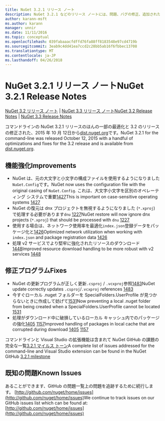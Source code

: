 ```yaml
---
title: NuGet 3.2.1 リリース ノート
description: NuGet 3.2.1 などのリリース ノートには、問題、バグの修正、追加された機能、および Dcr が知られています。
author: karann-msft
ms.author: karann
manager: unnir
ms.date: 11/11/2016
ms.topic: conceptual
ms.openlocfilehash: 039fabaaacfdffd76fa88ff8183548e97cd4719b
ms.sourcegitcommit: 3eab9c4dd41ea7ccd2c28bb5ab16f6fbbec13708
ms.translationtype: MT
ms.contentlocale: ja-JP
ms.lasthandoff: 04/26/2018
---
```

# <a name="nuget-321-release-notes"></a><span data-ttu-id="59e93-103">NuGet 3.2.1 リリース ノート</span><span class="sxs-lookup"><span data-stu-id="59e93-103">NuGet 3.2.1 Release Notes</span></span>

<span data-ttu-id="59e93-104">[NuGet 3.2 リリース ノート](../release-notes/nuget-3.2.md) | [NuGet 3.3 リリース ノート](../release-notes/nuget-3.3.md)</span><span class="sxs-lookup"><span data-stu-id="59e93-104">[NuGet 3.2 Release Notes](../release-notes/nuget-3.2.md) | [NuGet 3.3 Release Notes](../release-notes/nuget-3.3.md)</span></span>

<span data-ttu-id="59e93-105">コマンドラインの NuGet 3.2.1 リリースのほんの一部の最適化と 3.2 のリリースの修正された、2015 年 10 月 12日から[dist.nuget.org](http://dist.nuget.org/index.html)です。</span><span class="sxs-lookup"><span data-stu-id="59e93-105">NuGet 3.2.1 for the command-line was released October 12, 2015 with a handful of optimizations and fixes for the 3.2 release and is available from [dist.nuget.org](http://dist.nuget.org/index.html).</span></span>

## <a name="improvements"></a><span data-ttu-id="59e93-106">機能強化</span><span class="sxs-lookup"><span data-stu-id="59e93-106">Improvements</span></span>

* <span data-ttu-id="59e93-107">NuGet は、元の大文字と小文字の構成ファイルを使用するようになりました`NuGet.Config`です。</span><span class="sxs-lookup"><span data-stu-id="59e93-107">NuGet now uses the configuration file with the original casing of `NuGet.Config`.</span></span>  <span data-ttu-id="59e93-108">これは、大文字小文字を区別のオペレーティング システムで重要[1427](https://github.com/NuGet/Home/issues/1427)</span><span class="sxs-lookup"><span data-stu-id="59e93-108">This is important on case-sensitive operating systems [1427](https://github.com/NuGet/Home/issues/1427)</span></span>
* <span data-ttu-id="59e93-109">NuGet の復元は dnx プロジェクトを無視するようになりました (`*.xproj`) で処理する必要があります`dnu` [1227](https://github.com/NuGet/Home/issues/1227)</span><span class="sxs-lookup"><span data-stu-id="59e93-109">NuGet restore will now ignore dnx projects (`*.xproj`) that should be processed with `dnu` [1227](https://github.com/NuGet/Home/issues/1227)</span></span>
* <span data-ttu-id="59e93-110">使用する場合は、ネットワーク使用率を最適化`index.json`登録データをパッケージ化と[1426](https://github.com/NuGet/Home/issues/1426)</span><span class="sxs-lookup"><span data-stu-id="59e93-110">Optimized network utilization when working with `index.json` and package registration data [1426](https://github.com/NuGet/Home/issues/1426)</span></span>
* <span data-ttu-id="59e93-111">処理 v2 サービスでより堅牢に強化されたリソースのダウンロード[1448](https://github.com/NuGet/Home/issues/1448)</span><span class="sxs-lookup"><span data-stu-id="59e93-111">Improved resource download handling to be more robust with v2 services [1448](https://github.com/NuGet/Home/issues/1448)</span></span>

## <a name="fixes"></a><span data-ttu-id="59e93-112">修正プログラム</span><span class="sxs-lookup"><span data-stu-id="59e93-112">Fixes</span></span>

* <span data-ttu-id="59e93-113">NuGet の更新プログラムが正しく更新`.csproj` / `.vcxproj`参照[1483](https://github.com/NuGet/Home/issues/1483)</span><span class="sxs-lookup"><span data-stu-id="59e93-113">NuGet update correctly updates `.csproj`/`.vcxproj` references [1483](https://github.com/NuGet/Home/issues/1483)</span></span>
* <span data-ttu-id="59e93-114">今すぐローカル .nuget フォルダーを SpecialFolders.UserProfile が見つからないときに作成して妨げて[1531](https://github.com/NuGet/Home/issues/1531)</span><span class="sxs-lookup"><span data-stu-id="59e93-114">Now preventing a local .nuget folder from being created when a SpecialFolders.UserProfile cannot be located [1531](https://github.com/NuGet/Home/issues/1531)</span></span>
* <span data-ttu-id="59e93-115">処理がダウンロード中に破損しているローカル キャッシュ内でのパッケージの強化[1405](https://github.com/NuGet/Home/issues/1405) [1157](https://github.com/NuGet/Home/issues/1157)</span><span class="sxs-lookup"><span data-stu-id="59e93-115">Improved handling of packages in local cache that are corrupted during download [1405](https://github.com/NuGet/Home/issues/1405) [1157](https://github.com/NuGet/Home/issues/1157)</span></span>

<span data-ttu-id="59e93-116">コマンドラインと Visual Studio の拡張機能は含まれて NuGet GitHub の課題の完全な一覧[3.2.1 マイルス トーン](https://github.com/NuGet/Home/issues?q=milestone%3A3.2.1+is%3Aclosed)</span><span class="sxs-lookup"><span data-stu-id="59e93-116">A complete list of issues addressed for the command-line and Visual Studio extension can be found in the NuGet GitHub [3.2.1 milestone](https://github.com/NuGet/Home/issues?q=milestone%3A3.2.1+is%3Aclosed)</span></span>

## <a name="known-issues"></a><span data-ttu-id="59e93-117">既知の問題</span><span class="sxs-lookup"><span data-stu-id="59e93-117">Known Issues</span></span>

<span data-ttu-id="59e93-118">あることができます、GitHub の問題一覧上の問題を追跡するために続行します。 [http://github.com/nuget/home/issues](http://github.com/nuget/home/issues)</span><span class="sxs-lookup"><span data-stu-id="59e93-118">We continue to track issues on our GitHub issues list which can be found at: [http://github.com/nuget/home/issues](http://github.com/nuget/home/issues)</span></span>